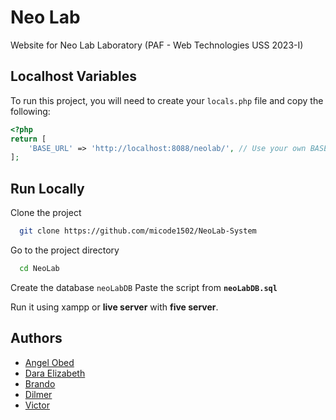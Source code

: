 # Neo Lab

Website for Neo Lab Laboratory (PAF - Web Technologies USS 2023-I)

## Localhost Variables

To run this project, you will need to create your `locals.php` file and copy the following:

```php
<?php
return [
    'BASE_URL' => 'http://localhost:8088/neolab/', // Use your own BASE_URL
];
```

## Run Locally

Clone the project

```bash
  git clone https://github.com/micode1502/NeoLab-System
```

Go to the project directory

```bash
  cd NeoLab
```

Create the database `neoLabDB`
Paste the script from **`neoLabDB.sql`**

Run it using xampp or **live server** with **five server**.

## Authors

- [Angel Obed](https://github.com/AngelObedVR)
- [Dara Elizabeth](https://github.com/micode1502)
- [Brando](https://github.com/Elterrorneg)
- [Dilmer](https://github.com/dac0001)
- [Victor](https://github.com/VictorSanchezS)
